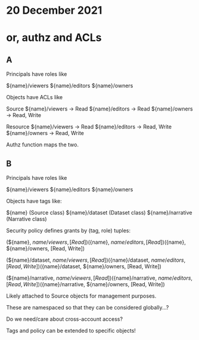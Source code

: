 # 20 December 2021
# or, authz and ACLs


## A

Principals have roles like

  ${name}/viewers
  ${name}/editors
  ${name}/owners

Objects have ACLs like

  Source
    ${name}/viewers → Read
    ${name}/editors → Read
    ${name}/owners  → Read, Write

  Resource
    ${name}/viewers → Read
    ${name}/editors → Read, Write
    ${name}/owners  → Read, Write

Authz function maps the two.


## B

Principals have roles like

  ${name}/viewers
  ${name}/editors
  ${name}/owners

Objects have tags like:

  ${name}             (Source class)
  ${name}/dataset     (Dataset class)
  ${name}/narrative   (Narrative class)

Security policy defines grants by (tag, role) tuples:

  (${name}, ${name}/viewers, [Read])
  (${name}, ${name}/editors, [Read])
  (${name}, ${name}/owners,  [Read, Write])

  (${name}/dataset, ${name}/viewers, [Read])
  (${name}/dataset, ${name}/editors, [Read, Write])
  (${name}/dataset, ${name}/owners,  [Read, Write])

  (${name}/narrative, ${name}/viewers, [Read])
  (${name}/narrative, ${name}/editors, [Read, Write])
  (${name}/narrative, ${name}/owners,  [Read, Write])

Likely attached to Source objects for management purposes.

These are namespaced so that they can be considered globally...?

Do we need/care about cross-account access?


Tags and policy can be extended to specific objects!
